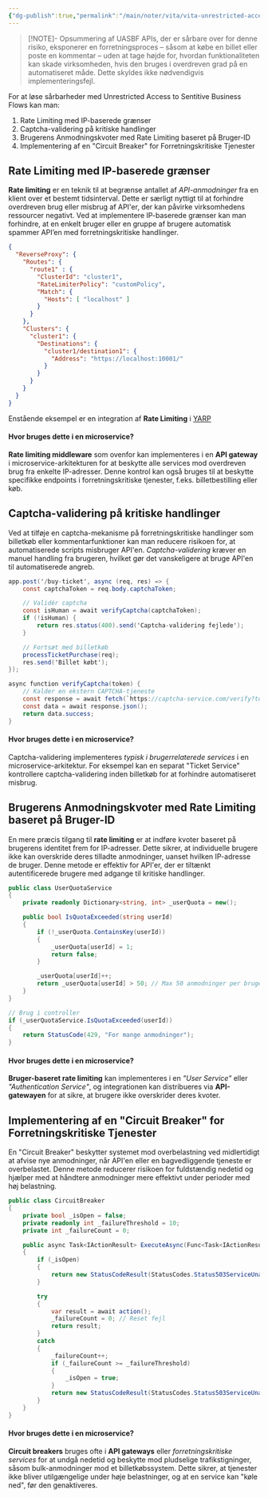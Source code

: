 ```yaml
---
{"dg-publish":true,"permalink":"/main/noter/vita/vita-unrestricted-access-to-sensitive-business-flows/","created":"2024-11-07T09:31:30.120+01:00"}
---
```


> [!NOTE]- Opsummering af UASBF
> APIs, der er sårbare over for denne risiko, eksponerer en forretningsproces – såsom at købe en billet eller poste en kommentar – uden at tage højde for, hvordan funktionaliteten kan skade virksomheden, hvis den bruges i overdreven grad på en automatiseret måde. Dette skyldes ikke nødvendigvis implementeringsfejl.

For at løse sårbarheder med Unrestricted Access to Sentitive Business Flows kan man:
1. Rate Limiting med IP-baserede grænser
2. Captcha-validering på kritiske handlinger
3. Brugerens Anmodningskvoter med Rate Limiting baseret på Bruger-ID
4. Implementering af en "Circuit Breaker" for Forretningskritiske Tjenester

## Rate Limiting med IP-baserede grænser
**Rate limiting** er en teknik til at begrænse antallet af *API-anmodninger* fra en klient over et bestemt tidsinterval. 
Dette er særligt nyttigt til at forhindre overdreven brug eller misbrug af API'er, der kan påvirke virksomhedens ressourcer negativt. Ved at implementere IP-baserede grænser kan man forhindre, at en enkelt bruger eller en gruppe af brugere automatisk spammer API’en med forretningskritiske handlinger.

```json
{
  "ReverseProxy": {
    "Routes": {
      "route1" : {
        "ClusterId": "cluster1",
        "RateLimiterPolicy": "customPolicy",
        "Match": {
          "Hosts": [ "localhost" ]
        }
      }
    },
    "Clusters": {
      "cluster1": {
        "Destinations": {
          "cluster1/destination1": {
            "Address": "https://localhost:10001/"
          }
        }
      }
    }
  }
}
```
Enstående eksempel er en integration af **Rate Limiting** i [YARP](https://microsoft.github.io/reverse-proxy/articles/rate-limiting.html)
#### Hvor bruges dette i en microservice?

**Rate limiting middleware** som ovenfor kan implementeres i en **API gateway** i microservice-arkitekturen for at beskytte alle services mod overdreven brug fra enkelte IP-adresser. Denne kontrol kan også bruges til at beskytte specifikke endpoints i forretningskritiske tjenester, f.eks. billetbestilling eller køb.

## Captcha-validering på kritiske handlinger

Ved at tilføje en captcha-mekanisme på forretningskritiske handlinger som billetkøb eller kommentarfunktioner kan man reducere risikoen for, at automatiserede scripts misbruger API'en. *Captcha-validering* kræver en manuel handling fra brugeren, hvilket gør det vanskeligere at bruge API'en til automatiserede angreb.

```csharp
app.post('/buy-ticket', async (req, res) => {
    const captchaToken = req.body.captchaToken;

    // Validér captcha
    const isHuman = await verifyCaptcha(captchaToken);
    if (!isHuman) {
        return res.status(400).send('Captcha-validering fejlede');
    }

    // Fortsæt med billetkøb
    processTicketPurchase(req);
    res.send('Billet købt');
});

async function verifyCaptcha(token) {
    // Kalder en ekstern CAPTCHA-tjeneste
    const response = await fetch(`https://captcha-service.com/verify?token=${token}`);
    const data = await response.json();
    return data.success;
}
```
#### Hvor bruges dette i en microservice?

Captcha-validering implementeres *typisk i brugerrelaterede services* i en microservice-arkitektur. For eksempel kan en separat "Ticket Service" kontrollere captcha-validering inden billetkøb for at forhindre automatiseret misbrug.

## Brugerens Anmodningskvoter med Rate Limiting baseret på Bruger-ID

En mere præcis tilgang til **rate limiting** er at indføre kvoter baseret på brugerens identitet frem for IP-adresser. Dette sikrer, at individuelle brugere ikke kan overskride deres tilladte anmodninger, uanset hvilken IP-adresse de bruger. Denne metode er effektiv for API'er, der er tiltænkt autentificerede brugere med adgange til kritiske handlinger.

```csharp
public class UserQuotaService
{
    private readonly Dictionary<string, int> _userQuota = new();

    public bool IsQuotaExceeded(string userId)
    {
        if (!_userQuota.ContainsKey(userId))
        {
            _userQuota[userId] = 1;
            return false;
        }

        _userQuota[userId]++;
        return _userQuota[userId] > 50; // Max 50 anmodninger per bruger pr. time
    }
}

// Brug i controller
if (_userQuotaService.IsQuotaExceeded(userId))
{
    return StatusCode(429, "For mange anmodninger");
}
```

#### Hvor bruges dette i en microservice?

**Bruger-baseret rate limiting** kan implementeres i en *"User Service"* eller *"Authentication Service"*, og integrationen kan distribueres via **API-gatewayen** for at sikre, at brugere ikke overskrider deres kvoter.

## Implementering af en "Circuit Breaker" for Forretningskritiske Tjenester

En "Circuit Breaker" beskytter systemet mod overbelastning ved midlertidigt at afvise nye anmodninger, når API'en eller en bagvedliggende tjeneste er overbelastet. Denne metode reducerer risikoen for fuldstændig nedetid og hjælper med at håndtere anmodninger mere effektivt under perioder med høj belastning.
```csharp
public class CircuitBreaker
{
    private bool _isOpen = false;
    private readonly int _failureThreshold = 10;
    private int _failureCount = 0;

    public async Task<IActionResult> ExecuteAsync(Func<Task<IActionResult>> action)
    {
        if (_isOpen)
        {
            return new StatusCodeResult(StatusCodes.Status503ServiceUnavailable);
        }

        try
        {
            var result = await action();
            _failureCount = 0; // Reset fejl
            return result;
        }
        catch
        {
            _failureCount++;
            if (_failureCount >= _failureThreshold)
            {
                _isOpen = true;
            }
            return new StatusCodeResult(StatusCodes.Status503ServiceUnavailable);
        }
    }
}
```

#### Hvor bruges dette i en microservice?

**Circuit breakers** bruges ofte i **API gateways** eller *forretningskritiske services* for at undgå nedetid og beskytte mod pludselige trafikstigninger, såsom bulk-anmodninger mod et billetkøbssystem. Dette sikrer, at tjenester ikke bliver utilgængelige under høje belastninger, og at en service kan "køle ned", før den genaktiveres.
